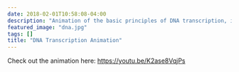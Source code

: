 ```yaml
---
date: 2018-02-01T10:58:08-04:00
description: "Animation of the basic principles of DNA transcription, inspired by other biomolecular animations."
featured_image: "dna.jpg"
tags: []
title: "DNA Transcription Animation"
---
```



Check out the animation here:
https://youtu.be/K2ase8VqjPs 